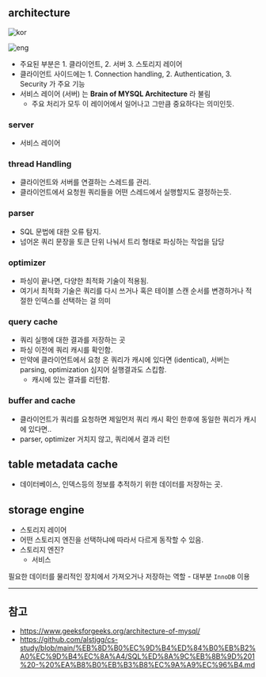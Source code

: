 ## architecture

![kor](https://user-images.githubusercontent.com/48278519/148185755-af1d5287-4380-4fdb-b764-a9d05a1abd37.png)

![eng](https://media.geeksforgeeks.org/wp-content/uploads/20210211183907/MySQLArchi.png)

- 주요된 부분은 1. 클라이언트, 2. 서버 3. 스토리지 레이어
- 클라이언트 사이드에는 1. Connection handling, 2. Authentication, 3. Security 가 주요 기능
- 서비스 레이어 (서버) 는 **Brain of MYSQL Architecture** 라 불림
	- 주요 처리가 모두 이 레이어에서 일어나고 그만큼 중요하다는 의미인듯.

### server
- 서비스 레이어

### thread Handling
- 클라이언트와 서버를 연결하는 스레드를 관리.
- 클라이언트에서 요청원 쿼리들을 어떤 스레드에서 실행할지도 결정하는듯.

### parser
- SQL 문법에 대한 오류 탐지.
- 넘어온 쿼리 문장을 토큰 단위 나눠서 트리 형태로 파싱하는 작업을 담당

### optimizer
- 파싱이 끝나면, 다양한 최적화 기술이 적용됨.
- 여기서 최적화 기술은 쿼리를 다시 쓰거나 혹은 테이블 스캔 순서를 변경하거나 적절한 인덱스를 선택하는 걸 의미

### query cache
- 쿼리 실행에 대한 결과를 저장하는 곳
- 파싱 이전에 쿼리 캐시를 확인함.
- 만약에 클라이언트에서 요청 온 쿼리가 캐시에 있다면 (identical), 서버는 parsing, optimization 심지어 실행결과도 스킵함.
	- 캐시에 있는 결과를 리턴함.

### buffer and cache
- 클라이언트가 쿼리를 요청하면 제일먼저 쿼리 캐시 확인 한후에 동일한 쿼리가 캐시에 있다면..
- parser, optimizer 거치지 않고, 쿼리에서 결과 리턴

## table metadata cache
- 데이터베이스, 인덱스등의 정보를 추적하기 위한 데이터를 저장하는 곳.

## storage engine
- 스토리지 레이어
- 어떤 스토리지 엔진을 선택하냐에 따라서 다르게 동작할 수 있음.
- 스토리지 엔진?
	- 서비스 
 
 필요한 데이터를 물리적인 장치에서 가져오거나 저장하는 역할
	- 대부분 `InnoDB` 이용 

---
## 참고
- https://www.geeksforgeeks.org/architecture-of-mysql/
- https://github.com/alstjgg/cs-study/blob/main/%EB%8D%B0%EC%9D%B4%ED%84%B0%EB%B2%A0%EC%9D%B4%EC%8A%A4/SQL%ED%8A%9C%EB%8B%9D%201%20-%20%EA%B8%B0%EB%B3%B8%EC%9A%A9%EC%96%B4.md